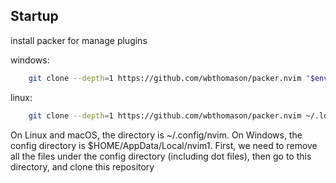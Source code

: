 ## Startup

install packer for manage plugins

windows: 
```bash
    git clone --depth=1 https://github.com/wbthomason/packer.nvim "$env:LOCALAPPDATA\nvim-data\site\pack\packer\opt\packer.nvim"
```

linux: 
```bash
    git clone --depth=1 https://github.com/wbthomason/packer.nvim ~/.local/share/nvim/site/pack/packer/opt/packer.nvim
```

On Linux and macOS, the directory is ~/.config/nvim. On Windows, the config directory is $HOME/AppData/Local/nvim1. First, we need to remove all the files under the config directory (including dot files), then go to this directory, and clone this repository 
